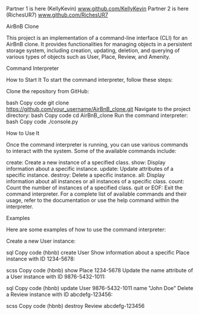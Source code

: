 Partner 1 is here (KellyKevin) www.github.com/KellyKevin
Partner 2 is here (RichesUR7) www.github.com/RichesUR7



AirBnB Clone


This project is an implementation of a command-line interface (CLI) for an AirBnB clone. It provides functionalities for managing objects in a persistent storage system, including creation, updating, deletion, and querying of various types of objects such as User, Place, Review, and Amenity.

Command Interpreter


How to Start It
To start the command interpreter, follow these steps:

Clone the repository from GitHub:


bash
Copy code
git clone https://github.com/your_username/AirBnB_clone.git
Navigate to the project directory:
bash
Copy code
cd AirBnB_clone
Run the command interpreter:
bash
Copy code
./console.py

How to Use It


Once the command interpreter is running, you can use various commands to interact with the system. Some of the available commands include:

create: Create a new instance of a specified class.
show: Display information about a specific instance.
update: Update attributes of a specific instance.
destroy: Delete a specific instance.
all: Display information about all instances or all instances of a specific class.
count: Count the number of instances of a specified class.
quit or EOF: Exit the command interpreter.
For a complete list of available commands and their usage, refer to the documentation or use the help command within the interpreter.

Examples


Here are some examples of how to use the command interpreter:

Create a new User instance:

sql
Copy code
(hbnb) create User
Show information about a specific Place instance with ID 1234-5678:

scss
Copy code
(hbnb) show Place 1234-5678
Update the name attribute of a User instance with ID 9876-5432-1011:

sql
Copy code
(hbnb) update User 9876-5432-1011 name "John Doe"
Delete a Review instance with ID abcdefg-123456:

scss
Copy code
(hbnb) destroy Review abcdefg-123456
